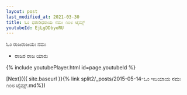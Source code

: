 ```yaml
---
layout: post
last_modified_at: 2021-03-30
title: ಓಂ ಧರಣೀಧರಾಯ ನಮಃ ೧೦೮ ಟೈಮ್ಸ್
youtubeId: EjLgDDbyoRU
---
```

 
 
 ಓಂ ರಾಜರಾಜಯಃ ನಮಃ  
 
 -  ರಾಜರ ರಾಜ ಯಾರು 
 
  
 
  
 
 
 
 
 
 


{% include youtubePlayer.html id=page.youtubeId %}
 
[Next]({{ site.baseurl }}{% link  split2/_posts/2015-05-14-ಓಂ ಇಜಯಾಯ ನಮಃ ೧೦೮ ಟೈಮ್ಸ್.md%})
 
